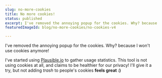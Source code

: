 ```yaml
---
slug: no-more-cookies
title: No more cookies!
status: published
excerpt: I've removed the annoying popup for the cookies. Why? because I won't use cookies anymore!
featuredImageId: blog/no-more-cookies/no-cookies-v4

---
```


I've removed the annoying popup for the cookies. Why? because I won't use cookies anymore!

I've started using [Plausible.io](https://plausible.io/) to gather usage statistics. This tool is not using cookies at all, and claims to be healthier for our privacy!
I'll give it a try, but not adding _trash_ to people's cookies **feels great :)**